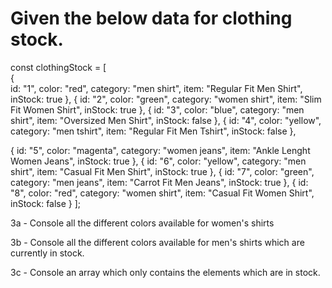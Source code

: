 <h1> Given the below data for clothing stock.</h1>

<p>
const clothingStock = [ </br>
 {  </br>
   id: "1",
   color: "red",
   category: "men shirt",
   item: "Regular Fit Men Shirt",
   inStock: true
 },
 {
   id: "2",
   color: "green",
   category: "women shirt",
   item: "Slim Fit Women Shirt",
   inStock: true
 },
 {
   id: "3",
   color: "blue",
   category: "men shirt",
   item: "Oversized Men Shirt",
   inStock: false
 },
 {
   id: "4",
   color: "yellow",
   category: "men tshirt",
   item: "Regular Fit Men Tshirt",
   inStock: false
 },
 
 
{
   id: "5",
   color: "magenta",
   category: "women jeans",
   item: "Ankle Lenght Women Jeans",
   inStock: true
 },
 {
   id: "6",
   color: "yellow",
   category: "men shirt",
   item: "Casual Fit Men Shirt",
   inStock: true
 },
 {
   id: "7",
   color: "green",
   category: "men jeans",
   item: "Carrot Fit Men Jeans",
   inStock: true
 },
 {
   id: "8",
   color: "red",
   category: "women shirt",
   item: "Casual Fit Women Shirt",
   inStock: false
 }
];
</p>

3a - Console all the different colors available for women's shirts

 3b - Console all the different colors available for men's shirts which are currently in stock.

 3c - Console an array which only contains the elements which are in stock.
